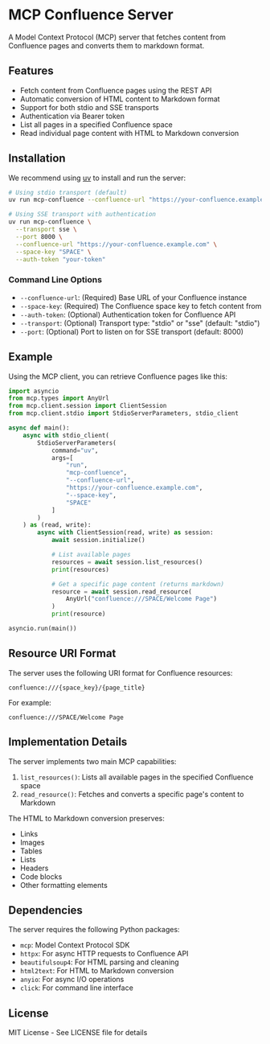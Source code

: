 # MCP Confluence Server

A Model Context Protocol (MCP) server that fetches content from Confluence pages and converts them to markdown format.

## Features

- Fetch content from Confluence pages using the REST API
- Automatic conversion of HTML content to Markdown format
- Support for both stdio and SSE transports
- Authentication via Bearer token
- List all pages in a specified Confluence space
- Read individual page content with HTML to Markdown conversion

## Installation

We recommend using [uv](https://docs.astral.sh/uv/) to install and run the server:

```bash
# Using stdio transport (default)
uv run mcp-confluence --confluence-url "https://your-confluence.example.com" --space-key "SPACE"

# Using SSE transport with authentication
uv run mcp-confluence \
  --transport sse \
  --port 8000 \
  --confluence-url "https://your-confluence.example.com" \
  --space-key "SPACE" \
  --auth-token "your-token"
```

### Command Line Options

- `--confluence-url`: (Required) Base URL of your Confluence instance
- `--space-key`: (Required) The Confluence space key to fetch content from
- `--auth-token`: (Optional) Authentication token for Confluence API
- `--transport`: (Optional) Transport type: "stdio" or "sse" (default: "stdio")
- `--port`: (Optional) Port to listen on for SSE transport (default: 8000)

## Example

Using the MCP client, you can retrieve Confluence pages like this:

```python
import asyncio
from mcp.types import AnyUrl
from mcp.client.session import ClientSession
from mcp.client.stdio import StdioServerParameters, stdio_client

async def main():
    async with stdio_client(
        StdioServerParameters(
            command="uv",
            args=[
                "run",
                "mcp-confluence",
                "--confluence-url",
                "https://your-confluence.example.com",
                "--space-key",
                "SPACE"
            ]
        )
    ) as (read, write):
        async with ClientSession(read, write) as session:
            await session.initialize()

            # List available pages
            resources = await session.list_resources()
            print(resources)

            # Get a specific page content (returns markdown)
            resource = await session.read_resource(
                AnyUrl("confluence:///SPACE/Welcome Page")
            )
            print(resource)

asyncio.run(main())
```

## Resource URI Format

The server uses the following URI format for Confluence resources:
```
confluence:///{space_key}/{page_title}
```

For example:
```
confluence:///SPACE/Welcome Page
```

## Implementation Details

The server implements two main MCP capabilities:

1. `list_resources()`: Lists all available pages in the specified Confluence space
2. `read_resource()`: Fetches and converts a specific page's content to Markdown

The HTML to Markdown conversion preserves:
- Links
- Images
- Tables
- Lists
- Headers
- Code blocks
- Other formatting elements

## Dependencies

The server requires the following Python packages:
- `mcp`: Model Context Protocol SDK
- `httpx`: For async HTTP requests to Confluence API
- `beautifulsoup4`: For HTML parsing and cleaning
- `html2text`: For HTML to Markdown conversion
- `anyio`: For async I/O operations
- `click`: For command line interface

## License

MIT License - See LICENSE file for details